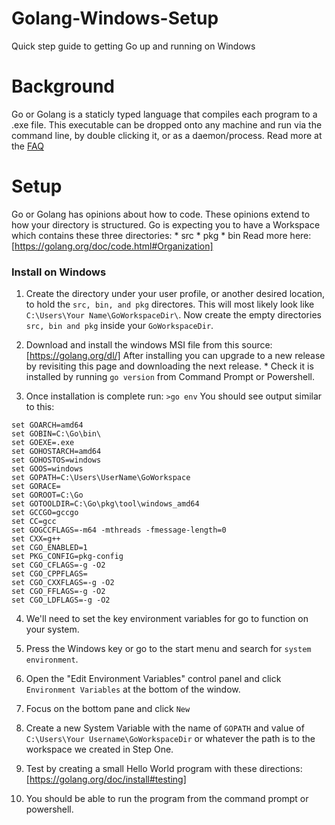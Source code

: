 # Golang-Windows-Setup
Quick step guide to getting Go up and running on Windows

# Background
Go or Golang is a staticly typed language that compiles each program to a .exe file.  This executable can be dropped onto any machine and run via the command line, by double clicking it, or as a daemon/process.  Read more at the [FAQ](https://golang.org/doc/faq)

# Setup
Go or Golang has opinions about how to code.  These opinions extend to how your directory is structured.  Go is expecting you to have a Workspace which contains these three directories:
	* src
	* pkg
	* bin
Read more here: [https://golang.org/doc/code.html#Organization]

### Install on Windows

1. Create the directory under your user profile, or another desired location, to hold the `src, bin, and pkg` directores.  This will most likely look like `C:\Users\Your Name\GoWorkspaceDir\`.  Now create the empty directories `src, bin and pkg` inside your `GoWorkspaceDir`.

2. Download and install the windows MSI file from this source:[https://golang.org/dl/]
After installing you can upgrade to a new release by revisiting this page and downloading the next release.  * Check it is installed by running `go version` from Command Prompt or Powershell.

3. Once installation is complete run: `>go env`
You should see output similar to this:
```
set GOARCH=amd64
set GOBIN=C:\Go\bin\
set GOEXE=.exe
set GOHOSTARCH=amd64
set GOHOSTOS=windows
set GOOS=windows
set GOPATH=C:\Users\UserName\GoWorkspace
set GORACE=
set GOROOT=C:\Go
set GOTOOLDIR=C:\Go\pkg\tool\windows_amd64
set GCCGO=gccgo
set CC=gcc
set GOGCCFLAGS=-m64 -mthreads -fmessage-length=0
set CXX=g++
set CGO_ENABLED=1
set PKG_CONFIG=pkg-config
set CGO_CFLAGS=-g -O2
set CGO_CPPFLAGS=
set CGO_CXXFLAGS=-g -O2
set CGO_FFLAGS=-g -O2
set CGO_LDFLAGS=-g -O2
```

4. We'll need to set the key environment variables for go to function on your system.  
  1. Press the Windows key or go to the start menu and search for `system environment`.  
  2. Open the "Edit Environment Variables" control panel and click `Environment Variables` at the bottom of the window.
  3. Focus on the bottom pane and click `New`
  4. Create a new System Variable with the name of `GOPATH` and value of `C:\Users\Your Username\GoWorkspaceDir` or whatever the path is to the workspace we created in Step One.

5. Test by creating a small Hello World program with these directions: [https://golang.org/doc/install#testing]
6. You should be able to run the program from the command prompt or powershell.